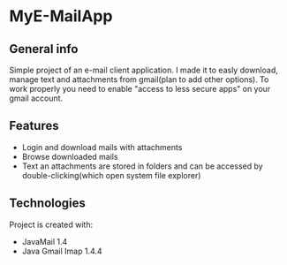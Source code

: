 # MyE-MailApp

## General info
Simple project of an e-mail client application. I made it to easly download, manage text and attachments from gmail(plan to add other options). To work properly you need to enable "access to less secure apps" on your gmail account.

## Features
* Login and download mails with attachments
* Browse downloaded mails
* Text an attachments are stored in folders and can be accessed by double-clicking(which open system file explorer)

## Technologies
Project is created with:
* JavaMail 1.4
* Java Gmail Imap 1.4.4
